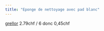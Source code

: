 ```yaml
---
title: "Eponge de nettoyage avec pad blanc"
---
```


[grellor](notes/utilisateurs/fournisseurs/grellor.md) 2.79chf / 6 donc 0,45chf